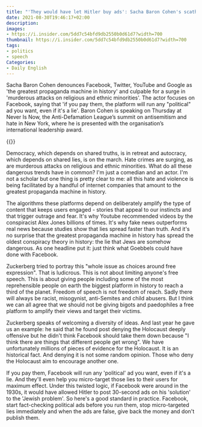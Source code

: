 ```yaml
---
title: "'They would have let Hitler buy ads': Sacha Baron Cohen's scathing attack on Facebook"
date: 2021-08-30T19:46:17+02:00
description:
images:
- https://i.insider.com/5dd7c54bfd9db2550b0d61d7?width=700
thumbnail: https://i.insider.com/5dd7c54bfd9db2550b0d61d7?width=700
tags:
- politics
- speech
Categories:
- Daily English
---
```


Sacha Baron Cohen denounces Facebook, Twitter, YouTube and Google as 'the greatest propaganda machine in history' and culpable for a surge in 'murderous attacks on religious and ethnic minorities'. The actor focuses on Facebook, saying that 'if you pay them, the platform will run any "political" ad you want, even if it's a lie'. Baron Cohen is speaking on Thursday at Never Is Now, the Anti-Defamation League’s summit on antisemitism and hate in New York, where he is presented with the organisation’s international leadership award.

{{<youtube tDTOQUvpw7I>}}

Democracy, which depends on shared truths, is in retreat and autocracy, which depends on shared lies, is on the march. Hate crimes are surging, as are murderous attacks on religious and ethnic minorities. What do all these dangerous trends have in common? I'm just a comedian and an actor. I'm not a scholar but one thing is pretty clear to me: all this hate and violence is being facilitated by a handful of internet companies that amount to the greatest propaganda machine in history.

The algorithms these platforms depend on deliberately amplify the type of content that keeps users engaged - stories that appeal to our instincts and that trigger outrage and fear. It's why Youtube recommended videos by the conspiracist Alex Jones billions of times. It's why fake news
outperforms real news because studies show that lies spread faster than truth. And it's no surprise that the greatest propaganda machine in history has spread the oldest conspiracy theory in history: the lie that Jews are somehow dangerous. As one headline put it: just think what Goebbels could have done with Facebook.

Zuckerberg tried to portray this "whole issue as choices around free expression". That is ludicrous. This is not about limiting anyone's free speech. This is about giving people including some of the most reprehensible people on earth the biggest platform in history to reach a third of the planet. Freedom of speech is not freedom of reach. Sadly there will always be racist, misogynist, anti-Semites and child abusers. But I think we can all agree that we should not be giving bigots and paedophiles a free platform to amplify their views and target their victims.

Zuckerberg speaks of welcoming a diversity of ideas. And last year he gave us an example: he said that he found post denying the Holocaust deeply offensive but he didn't think Facebook should take them down because "I think there are things that different people get wrong". We have unfortunately millions of pieces of evidence for the Holocaust. It is an historical fact. And denying it is not some random opinion. Those who deny the Holocaust aim to encourage another one.

If you pay them, Facebook will run any 'political' ad you want, even if it's a lie. And they'll even help you micro-target those lies to their users for maximum effect. Under this twisted logic, if Facebook were around in the 1930s, it would have allowed Hitler to post 30-second ads on his 'solution' to the 'Jewish problem'. So here's a good standard in practice. Facebook, start fact-checking political ads before you run them, stop micro-targeted lies immediately and when the ads are false, give back the money and don't publish them.
